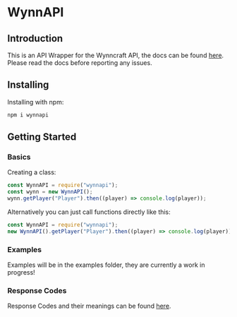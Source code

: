 # WynnAPI

## Introduction
This is an API Wrapper for the Wynncraft API, the docs can be found [here](https://docs.wynncraft.com). Please read the docs before reporting any issues.

## Installing
Installing with npm:
```bash
npm i wynnapi
```

## Getting Started

### Basics

Creating a class:
```js
const WynnAPI = require("wynnapi");
const wynn = new WynnAPI();
wynn.getPlayer("Player").then((player) => console.log(player));
```

Alternatively you can just call functions directly like this:
```js
const WynnAPI = require("wynnapi");
new WynnAPI().getPlayer("Player").then((player) => console.log(player));
```

### Examples
Examples will be in the examples folder, they are currently a work in progress!

### Response Codes
Response Codes and their meanings can be found [here](https://docs.wynncraft.com/Overview/RESPONSES.html).